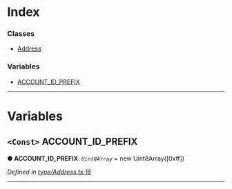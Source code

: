 

# Index

### Classes

* [Address](../classes/_type_address_.address.md)

### Variables

* [ACCOUNT_ID_PREFIX](_type_address_.md#account_id_prefix)

---

# Variables

<a id="account_id_prefix"></a>

## `<Const>` ACCOUNT_ID_PREFIX

**● ACCOUNT_ID_PREFIX**: *`Uint8Array`* =  new Uint8Array([0xff])

*Defined in [type/Address.ts:16](https://github.com/polkadot-js/api/blob/8502396/packages/types/src/type/Address.ts#L16)*

___

